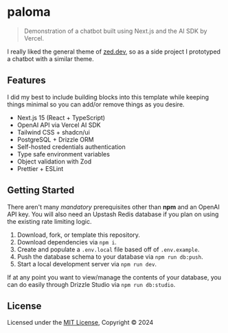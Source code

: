 # paloma

> Demonstration of a chatbot built using Next.js and the AI SDK by Vercel.

I really liked the general theme of [zed.dev](https://zed.dev/), so as a side project I prototyped a chatbot with a similar theme.

## Features

I did my best to include building blocks into this template while keeping things minimal so you can add/or remove things as you desire.

- Next.js 15 (React + TypeScript)
- OpenAI API via Vercel AI SDK
- Tailwind CSS + shadcn/ui
- PostgreSQL + Drizzle ORM
- Self-hosted credentials authentication
- Type safe environment variables
- Object validation with Zod
- Prettier + ESLint

## Getting Started

There aren't many _mandatory_ prerequisites other than **npm** and an OpenAI API key. You will also need an Upstash Redis database if you plan on using the existing rate limiting logic.

1. Download, fork, or template this repository.
2. Download dependencies via `npm i`.
3. Create and populate a `.env.local` file based off of `.env.example`.
4. Push the database schema to your database via `npm run db:push`.
5. Start a local development server via `npm run dev`.

If at any point you want to view/manage the contents of your database, you can do easily through Drizzle Studio via `npm run db:studio`.

## License

Licensed under the [MIT License](LICENSE), Copyright © 2024
